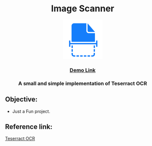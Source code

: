 <h1 align="center">Image Scanner</h1>
<p align="center">
  <img  alt="image-scanner-logo" height="128px" width="128px" src="https://raw.githubusercontent.com/Mondal10/image-scanner/master/assets/images/logo.png">
</p>
<h3 align="center"><a href="https://mondal10.github.io/image-scanner/">Demo Link</a></h3>

<h3 align="center">A small and simple implementation of Teserract OCR</h3>

## Objective:
- Just a Fun project.

## Reference link:
[Teserract OCR](https://tesseract.projectnaptha.com/)
